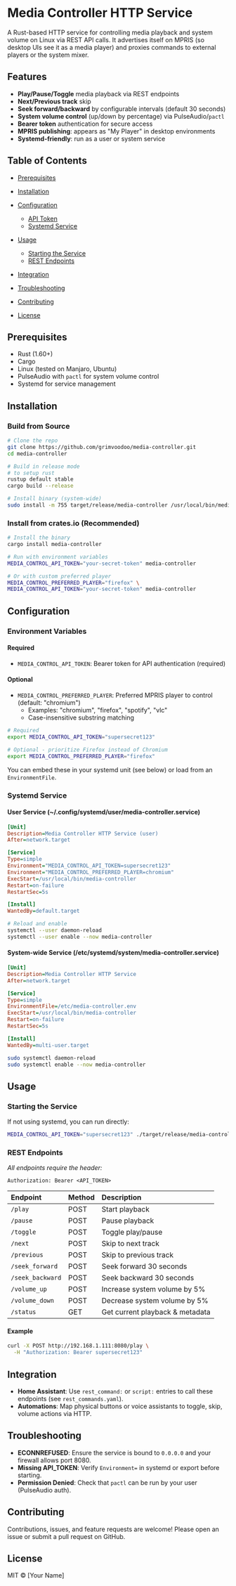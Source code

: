 # Media Controller HTTP Service

A Rust-based HTTP service for controlling media playback and system volume on Linux via REST API calls. It advertises itself on MPRIS (so desktop UIs see it as a media player) and proxies commands to external players or the system mixer.

## Features

* **Play/Pause/Toggle** media playback via REST endpoints
* **Next/Previous track** skip
* **Seek forward/backward** by configurable intervals (default 30 seconds)
* **System volume control** (up/down by percentage) via PulseAudio/`pactl`
* **Bearer token** authentication for secure access
* **MPRIS publishing**: appears as "My Player" in desktop environments
* **Systemd-friendly**: run as a user or system service

## Table of Contents

* [Prerequisites](#prerequisites)
* [Installation](#installation)
* [Configuration](#configuration)

  * [API Token](#api-token)
  * [Systemd Service](#systemd-service)
* [Usage](#usage)

  * [Starting the Service](#starting-the-service)
  * [REST Endpoints](#rest-endpoints)
* [Integration](#integration)
* [Troubleshooting](#troubleshooting)
* [Contributing](#contributing)
* [License](#license)

## Prerequisites

* Rust (1.60+)
* Cargo
* Linux (tested on Manjaro, Ubuntu)
* PulseAudio with `pactl` for system volume control
* Systemd for service management

## Installation

### Build from Source

```bash
# Clone the repo
git clone https://github.com/grimvoodoo/media-controller.git
cd media-controller

# Build in release mode
# to setup rust
rustup default stable
cargo build --release

# Install binary (system-wide)
sudo install -m 755 target/release/media-controller /usr/local/bin/media-controller
```

### Install from crates.io (Recommended)

```bash
# Install the binary
cargo install media-controller

# Run with environment variables
MEDIA_CONTROL_API_TOKEN="your-secret-token" media-controller

# Or with custom preferred player
MEDIA_CONTROL_PREFERRED_PLAYER="firefox" \
MEDIA_CONTROL_API_TOKEN="your-secret-token" media-controller
```

## Configuration

### Environment Variables

#### Required
- `MEDIA_CONTROL_API_TOKEN`: Bearer token for API authentication (required)

#### Optional  
- `MEDIA_CONTROL_PREFERRED_PLAYER`: Preferred MPRIS player to control (default: "chromium")
  - Examples: "chromium", "firefox", "spotify", "vlc"
  - Case-insensitive substring matching

```bash
# Required
export MEDIA_CONTROL_API_TOKEN="supersecret123"

# Optional - prioritize Firefox instead of Chromium
export MEDIA_CONTROL_PREFERRED_PLAYER="firefox"
```

You can embed these in your systemd unit (see below) or load from an `EnvironmentFile`.

### Systemd Service

#### User Service (\~/.config/systemd/user/media-controller.service)

```ini
[Unit]
Description=Media Controller HTTP Service (user)
After=network.target

[Service]
Type=simple
Environment="MEDIA_CONTROL_API_TOKEN=supersecret123"
Environment="MEDIA_CONTROL_PREFERRED_PLAYER=chromium"
ExecStart=/usr/local/bin/media-controller
Restart=on-failure
RestartSec=5s

[Install]
WantedBy=default.target
```

```bash
# Reload and enable
systemctl --user daemon-reload
systemctl --user enable --now media-controller
```

#### System-wide Service (/etc/systemd/system/media-controller.service)

```ini
[Unit]
Description=Media Controller HTTP Service
After=network.target

[Service]
Type=simple
EnvironmentFile=/etc/media-controller.env
ExecStart=/usr/local/bin/media-controller
Restart=on-failure
RestartSec=5s

[Install]
WantedBy=multi-user.target
```

```bash
sudo systemctl daemon-reload
sudo systemctl enable --now media-controller
```

## Usage

### Starting the Service

If not using systemd, you can run directly:

```bash
MEDIA_CONTROL_API_TOKEN="supersecret123" ./target/release/media-controller
```

### REST Endpoints

*All endpoints require the header:*

```
Authorization: Bearer <API_TOKEN>
```

| Endpoint         | Method | Description                     |
| :--------------- | :----- | :------------------------------ |
| `/play`          | POST   | Start playback                  |
| `/pause`         | POST   | Pause playback                  |
| `/toggle`        | POST   | Toggle play/pause               |
| `/next`          | POST   | Skip to next track              |
| `/previous`      | POST   | Skip to previous track          |
| `/seek_forward`  | POST   | Seek forward 30 seconds         |
| `/seek_backward` | POST   | Seek backward 30 seconds        |
| `/volume_up`     | POST   | Increase system volume by 5%    |
| `/volume_down`   | POST   | Decrease system volume by 5%    |
| `/status`        | GET    | Get current playback & metadata |

#### Example

```bash
curl -X POST http://192.168.1.111:8080/play \
  -H "Authorization: Bearer supersecret123"
```

## Integration

* **Home Assistant**: Use `rest_command:` or `script:` entries to call these endpoints (see `rest_commands.yaml`).
* **Automations**: Map physical buttons or voice assistants to toggle, skip, volume actions via HTTP.

## Troubleshooting

* **ECONNREFUSED**: Ensure the service is bound to `0.0.0.0` and your firewall allows port 8080.
* **Missing API\_TOKEN**: Verify `Environment=` in systemd or export before starting.
* **Permission Denied**: Check that `pactl` can be run by your user (PulseAudio auth).

## Contributing

Contributions, issues, and feature requests are welcome! Please open an issue or submit a pull request on GitHub.

## License

MIT © \[Your Name]

